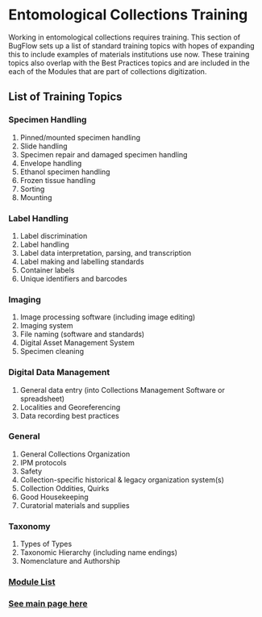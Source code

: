 # Entomological Collections Training
Working in entomological collections requires training. This section of BugFlow sets up a list of standard training topics with hopes of expanding this to include examples of materials institutions use now.  These training topics also overlap with the Best Practices topics and are included in the each of the Modules that are part of collections digitization.

## List of Training Topics

### Specimen Handling
1. Pinned/mounted specimen handling
1. Slide handling
1. Specimen repair and damaged specimen handling
1. Envelope handling
1. Ethanol specimen handling
1. Frozen tissue handling
1. Sorting
1. Mounting

### Label Handling
1. Label discrimination
1. Label handling
1. Label data interpretation, parsing, and transcription
1. Label making and labelling standards
1. Container labels
1. Unique identifiers and barcodes

### Imaging
1. Image processing software (including image editing)
1. Imaging system
1. File naming (software and standards)
1. Digital Asset Management System
1. Specimen cleaning

### Digital Data Management
1. General data entry (into Collections Management Software or spreadsheet)
1. Localities and Georeferencing
1. Data recording best practices

### General
1. General Collections Organization
1. IPM protocols
1. Safety
1. Collection-specific historical & legacy organization system(s)
1. Collection Oddities, Quirks
1. Good Housekeeping
1. Curatorial materials and supplies

### Taxonomy
1. Types of Types
1. Taxonomic Hierarchy (including name endings)
1. Nomenclature and Authorship

### [Module List](https://entcollnet.github.io/BugFlow/modules/)
### [See main page here](https://entcollnet.github.io/BugFlow/)
